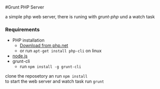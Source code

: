 #Grunt PHP Server

a simple php web server, there is runing with *grunt-php* und a watch task

### Requirements
+ PHP installation
    + [Download from php.net](http://php.net/downloads.php)
    + or run `apt-get install php-cli` on linux
+ [node.js](node.js)
+ grunt-cli
    + run `npm install -g grunt-cli`
 
clone the reposetory an run `npm install`  
to start the web server and watch task run `grunt` 



